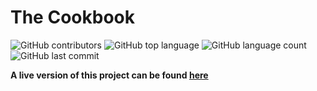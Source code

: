 # The Cookbook

![GitHub contributors](https://img.shields.io/github/contributors-anon/asdub/laughing-cookbook)
![GitHub top language](https://img.shields.io/github/languages/top/asdub/laughing-cookbook)
![GitHub language count](https://img.shields.io/github/languages/count/laughing-cookbook)
![GitHub last commit](https://img.shields.io/github/last-commit/asdub/laughing-cookbook)

**A live version of this project can be found [here](http://laughing-cookbook.herokuapp.com/)**